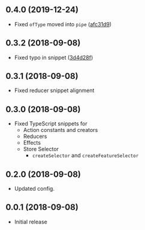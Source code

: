 
<a name="0.4.0"></a>

## 0.4.0 (2019-12-24)

* Fixed `ofType` moved into `pipe` ([afc31d9](https://github.com/hardikpthv/vscode-ngrx-snippets/pull/2/commits/afc31d9dc0c826bac4760f74e9a6ae29b49d1b46))

<a name="0.3.2"></a>

## 0.3.2 (2018-09-08)

* Fixed typo in snippet ([3d4d28f](https://github.com/hardikpthv/vscode-ngrx-snippets/pull/1/commits/3d4d28f110a92c86e86fd1a30729095d97691ce7))

<a name="0.3.1"></a>

## 0.3.1 (2018-09-08)

* Fixed reducer snippet alignment

<a name="0.3.0"></a>

## 0.3.0 (2018-09-08)

* Fixed TypeScript snippets for
  * Action constants and creators
  * Reducers
  * Effects 
  * Store Selector
    * `createSelector` and `createFeatureSelector`

<a name="0.2.0"></a>

## 0.2.0 (2018-09-08)

- Updated config.

<a name="0.0.1"></a>

## 0.0.1 (2018-09-08)

- Initial release
